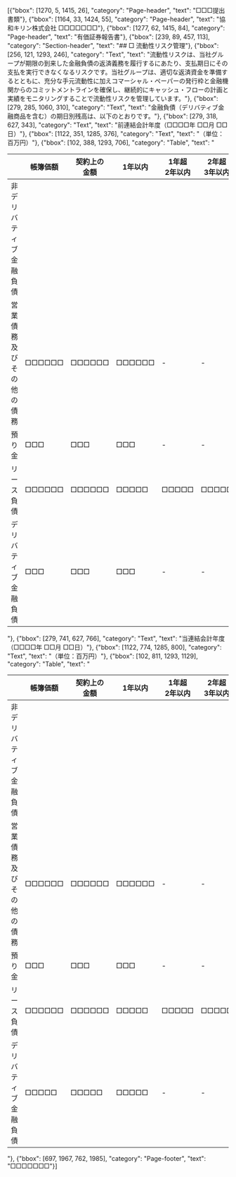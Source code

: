 [{"bbox": [1270, 5, 1415, 26], "category": "Page-header", "text": "□□□提出書類"}, {"bbox": [1164, 33, 1424, 55], "category": "Page-header", "text": "協和キリン株式会社 □□□□□□□"}, {"bbox": [1277, 62, 1415, 84], "category": "Page-header", "text": "有価証券報告書"}, {"bbox": [239, 89, 457, 113], "category": "Section-header", "text": "## □ 流動性リスク管理"}, {"bbox": [256, 121, 1293, 246], "category": "Text", "text": "流動性リスクは、当社グループが期限の到来した金融負債の返済義務を履行するにあたり、支払期日にその支払を実行できなくなるリスクです。当社グループは、適切な返済資金を準備するとともに、充分な手元流動性に加えコマーシャル・ペーパーの発行枠と金融機関からのコミットメントラインを確保し、継続的にキャッシュ・フローの計画と実績をモニタリングすることで流動性リスクを管理しています。"}, {"bbox": [279, 285, 1060, 310], "category": "Text", "text": "金融負債（デリバティブ金融商品を含む）の期日別残高は、以下のとおりです。"}, {"bbox": [279, 318, 627, 343], "category": "Text", "text": "前連結会計年度（□□□□年 □□月 □□日）"}, {"bbox": [1122, 351, 1285, 376], "category": "Text", "text": "（単位：百万円）"}, {"bbox": [102, 388, 1293, 706], "category": "Table", "text": "<table><thead><tr><th></th><th>帳簿価額</th><th>契約上の<br>金額</th><th>1年以内</th><th>1年超<br>2年以内</th><th>2年超<br>3年以内</th><th>3年超<br>4年以内</th><th>4年超<br>5年以内</th><th>5年超</th></tr></thead><tbody><tr><td>非デリバティブ金融負債</td><td></td><td></td><td></td><td></td><td></td><td></td><td></td><td></td></tr><tr><td>営業債務及びその他の債務</td><td>□□□□□□</td><td>□□□□□□</td><td>□□□□□□</td><td>-</td><td>-</td><td>-</td><td>-</td><td>-</td></tr><tr><td>預り金</td><td>□□□</td><td>□□□</td><td>□□□</td><td>-</td><td>-</td><td>-</td><td>-</td><td>-</td></tr><tr><td>リース負債</td><td>□□□□□□</td><td>□□□□□□</td><td>□□□□□</td><td>□□□□□</td><td>□□□□□</td><td>□□□□□</td><td>□□□□□</td><td>□□□□□</td></tr><tr><td>デリバティブ金融負債</td><td>□□□</td><td>□□□</td><td>□□□</td><td>-</td><td>-</td><td>-</td><td>-</td><td>-</td></tr></tbody></table>"}, {"bbox": [279, 741, 627, 766], "category": "Text", "text": "当連結会計年度（□□□□年 □□月 □□日）"}, {"bbox": [1122, 774, 1285, 800], "category": "Text", "text": "（単位：百万円）"}, {"bbox": [102, 811, 1293, 1129], "category": "Table", "text": "<table><thead><tr><th></th><th>帳簿価額</th><th>契約上の<br>金額</th><th>1年以内</th><th>1年超<br>2年以内</th><th>2年超<br>3年以内</th><th>3年超<br>4年以内</th><th>4年超<br>5年以内</th><th>5年超</th></tr></thead><tbody><tr><td>非デリバティブ金融負債</td><td></td><td></td><td></td><td></td><td></td><td></td><td></td><td></td></tr><tr><td>営業債務及びその他の債務</td><td>□□□□□□</td><td>□□□□□□</td><td>□□□□□□</td><td>-</td><td>-</td><td>-</td><td>-</td><td>-</td></tr><tr><td>預り金</td><td>□□□</td><td>□□□</td><td>□□□</td><td>-</td><td>-</td><td>-</td><td>-</td><td>-</td></tr><tr><td>リース負債</td><td>□□□□□□</td><td>□□□□□□</td><td>□□□□□</td><td>□□□□□</td><td>□□□□□</td><td>□□□□□</td><td>□□□□□</td><td>□□□□□</td></tr><tr><td>デリバティブ金融負債</td><td>□□□□□</td><td>□□□□□</td><td>□□□□□</td><td>-</td><td>-</td><td>-</td><td>-</td><td>-</td></tr></tbody></table>"}, {"bbox": [697, 1967, 762, 1985], "category": "Page-footer", "text": "□□□□□□□"}]
